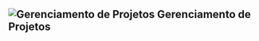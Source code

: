 ## ![Gerenciamento de Projetos](https://img.icons8.com/ios-filled/50/000000/project-management.png) Gerenciamento de Projetos 
